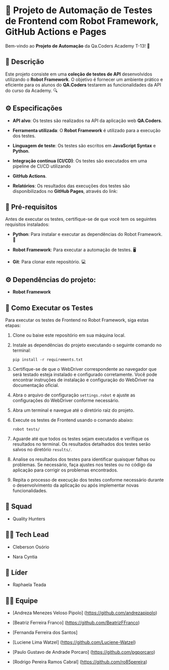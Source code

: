 # 🚀 Projeto de Automação de Testes de Frontend com Robot Framework, GitHub Actions e Pages



Bem-vindo ao **Projeto de Automação** da Qa.Coders Academy T-13! 🎉



## 📜 Descrição



Este projeto consiste em uma **coleção de testes de API** desenvolvidos utilizando o **Robot Framework**. O objetivo é fornecer um ambiente prático e eficiente para os alunos do **QA.Coders** testarem as funcionalidades da API do curso da Academy. 🔍



## ⚙️ Especificações



- **API alvo**: Os testes são realizados na API da aplicação web **QA.Coders**.

- **Ferramenta utilizada**: O **Robot Framework** é utilizado para a execução dos testes.

- **Linguagem de teste**: Os testes são escritos em **JavaScript Syntax** e **Python**.

- **Integração contínua (CI/CD)**: Os testes são executados em uma pipeline de CI/CD utilizando 

- **GitHub Actions**.

- **Relatórios**: Os resultados das execuções dos testes são disponibilizados no **GitHub Pages**, através do link: 



## 🔧 Pré-requisitos



Antes de executar os testes, certifique-se de que você tem os seguintes requisitos instalados:



- **Python**: Para instalar e executar as dependências do Robot Framework. 🐍

- **Robot Framework**: Para executar a automação de testes. 🖥️

- **Git**: Para clonar este repositório. 💻





## ⚙️ Dependências do projeto:



- **Robot Framework**



## 📝 Como Executar os Testes



Para executar os testes de Frontend no Robot Framework, siga estas etapas:

1. Clone ou baixe este repositório em sua máquina local.

2. Instale as dependências do projeto executando o seguinte comando no terminal:

    ```
    pip install -r requirements.txt
    ```

3. Certifique-se de que o WebDriver correspondente ao navegador que será testado esteja instalado e configurado corretamente. Você pode encontrar instruções de instalação e configuração do WebDriver na documentação oficial.

4. Abra o arquivo de configuração `settings.robot` e ajuste as configurações do WebDriver conforme necessário.

5. Abra um terminal e navegue até o diretório raiz do projeto.

6. Execute os testes de Frontend usando o comando abaixo:

    ```
    robot tests/
    ```

7. Aguarde até que todos os testes sejam executados e verifique os resultados no terminal. Os resultados detalhados dos testes serão salvos no diretório `results/`.

8. Analise os resultados dos testes para identificar quaisquer falhas ou problemas. Se necessário, faça ajustes nos testes ou no código da aplicação para corrigir os problemas encontrados.

9. Repita o processo de execução dos testes conforme necessário durante o desenvolvimento da aplicação ou após implementar novas funcionalidades.





## 👥 Squad

- Quality Hunters



## 👩‍💻 Tech Lead

- Cleberson Osório

- Nara Cyntia



## 👑 Líder

- Raphaela Teada



## 👨‍💻 Equipe

- [Andreza Menezes Veloso Pipolo]   (https://github.com/andrezapipolo)

- [Beatriz Ferreira Franco]    (https://github.com/BeatrizFFranco)

- [Fernanda Ferreira dos Santos] 

- [Luciene Lima Watzel] (https://github.com/Luciene-Watzel)

- [Paulo Gustavo de Andrade Porcaro] (https://github.com/pgporcaro)

- [Rodrigo Pereira Ramos Cabral] (https://github.com/ro85pereira)
